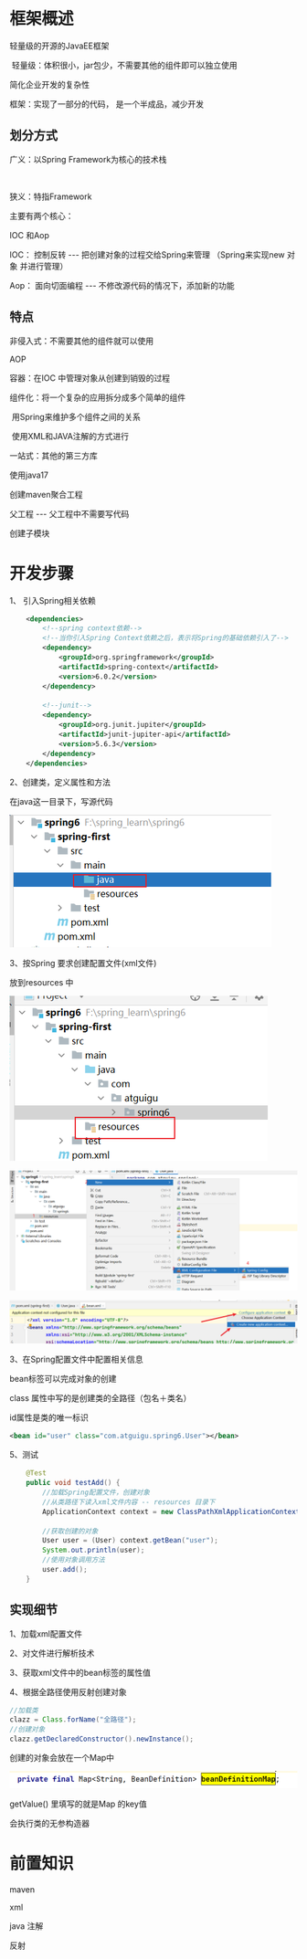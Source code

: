 # 框架概述

轻量级的开源的JavaEE框架

​	轻量级：体积很小，jar包少，不需要其他的组件即可以独立使用

简化企业开发的复杂性

框架：实现了一部分的代码， 是一个半成品，减少开发





## 划分方式

广义：以Spring Framework为核心的技术栈

​	

狭义：特指Framework

主要有两个核心：

IOC 和Aop

IOC： 控制反转 --- 把创建对象的过程交给Spring来管理 （Spring来实现new 对象 并进行管理）

Aop： 面向切面编程 --- 不修改源代码的情况下，添加新的功能 





## 特点

非侵入式：不需要其他的组件就可以使用

AOP

容器：在IOC 中管理对象从创建到销毁的过程

组件化：将一个复杂的应用拆分成多个简单的组件

​	用Spring来维护多个组件之间的关系

​		使用XML和JAVA注解的方式进行

一站式：其他的第三方库





使用java17



创建maven聚合工程

父工程   --- 父工程中不需要写代码

创建子模块 



# 开发步骤

1、 引入Spring相关依赖

```xml
    <dependencies>
        <!--spring context依赖-->
        <!--当你引入Spring Context依赖之后，表示将Spring的基础依赖引入了-->
        <dependency>
            <groupId>org.springframework</groupId>
            <artifactId>spring-context</artifactId>
            <version>6.0.2</version>
        </dependency>

        <!--junit-->
        <dependency>
            <groupId>org.junit.jupiter</groupId>
            <artifactId>junit-jupiter-api</artifactId>
            <version>5.6.3</version>
        </dependency>
    </dependencies>

```



2、创建类，定义属性和方法

在java这一目录下，写源代码

![image-20240309181437829](image/Spring6/image-20240309181437829.png)



3、按Spring 要求创建配置文件(xml文件)

放到resources 中 

![image-20240309181641173](image/Spring6/image-20240309181641173.png)

![image-20240309181754236](image/Spring6/image-20240309181754236.png)

<img src="image/Spring6/image-20240309181832279.png" alt="image-20240309181832279" style="zoom:67%;" />

3、在Spring配置文件中配置相关信息

bean标签可以完成对象的创建 

class 属性中写的是创建类的全路径（包名＋类名）

id属性是类的唯一标识

```xml
<bean id="user" class="com.atguigu.spring6.User"></bean>
```



5、测试

````java
    @Test
    public void testAdd() {
        //加载Spring配置文件，创建对象
        //从类路径下读入xml文件内容 -- resources 目录下
        ApplicationContext context = new ClassPathXmlApplicationContext("bean.xml");

        //获取创建的对象
        User user = (User) context.getBean("user");
        System.out.println(user);
        //使用对象调用方法
        user.add();
    }
````



## 实现细节

1、加载xml配置文件

2、对文件进行解析技术

3、获取xml文件中的bean标签的属性值

4、根据全路径使用反射创建对象

```java
//加载类
clazz = Class.forName("全路径");
//创建对象
clazz.getDeclaredConstructor().newInstance();
```



创建的对象会放在一个Map中

![image-20240309184332287](image/Spring6/image-20240309184332287.png)

getValue() 里填写的就是Map 的key值



会执行类的无参构造器



















# 前置知识

maven

xml

java 注解

反射



